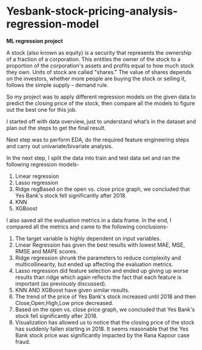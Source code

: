 # Yesbank-stock-pricing-analysis-regression-model
**ML regression project**

A stock (also known as equity) is a security that represents the ownership of a fraction of a corporation. This entitles the owner of the stock to a proportion of the corporation's assets and profits equal to how much stock they own. Units of stock are called "shares."
The value of shares depends on the investors, whether more people are buying the stock or selling it, follows the simple supply – demand rule. 

So my project was to apply different regression models on the given data to predict the closing price of the stock, then compare all the models to figure out the best one for this job. 

I started off with data overview, just to understand what’s in the dataset and plan out the steps to get the final result. 

Next step was to perform EDA, do the required feature engineering steps and carry out univariate/bivariate analysis.

In the next step, I split the data into train and test data set and ran the following regression models-
1.	Linear regression
2.	Lasso regression
3.	Ridge regBased on the open vs. close price graph, we concluded that Yes Bank's stock fell significantly after 2018.
4.	KNN
5.	XGBoost

I also saved all the evaluation metrics in a data frame.
In the end, I compared all the metrics and came to the following conclusions-

1. The target variable is highly dependent on input variables.
2. Linear Regression has given the best results with lowest MAE, MSE, RMSE and MAPE scores.
3. Ridge regression shrunk the parameters to reduce complexity and multicollinearity, but ended up   affecting the evaluation metrics.
4. Lasso regression did feature selection and ended up giving up worse results than ridge which again reflects the fact that each feature is important (as previously discussed).
5. KNN AND XGBoost have given similar results.
6. The trend of the price of Yes Bank's stock increased until 2018 and then Close,Open,High,Low price decreased.
7. Based on the open vs. close price graph, we concluded that Yes Bank's stock fell significantly after 2018.
8. Visualization has allowed us to notice that the closing price of the stock has suddenly fallen starting in 2018. It seems reasonable that the Yes Bank stock price was significantly impacted by the Rana Kapoor case fraud.
